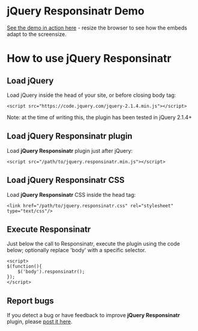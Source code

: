 # jQuery Responsinatr Demo

[See the demo in action here](http://joomlatemplat.es/jquery-responsinatr/) - resize the browser to see how the embeds adapt to the screensize.

# How to use jQuery Responsinatr

## Load jQuery

Load jQuery inside the head of your site, or before closing body tag:

`<script src="https://code.jquery.com/jquery-2.1.4.min.js"></script>`

Note: at the time of writing this, the plugin has been tested in jQuery 2.1.4+

## Load jQuery Responsinatr plugin

Load **jQuery Responsinatr** plugin just after jQuery:

`<script src="/path/to/jquery.responsinatr.min.js"></script>`

## Load jQuery Responsinatr CSS

Load **jQuery Responsinatr** CSS inside the head tag:

`<link href="/path/to/jquery.responsinatr.css" rel="stylesheet" type="text/css"/>`

## Execute Responsinatr

Just below the call to Responsinatr, execute the plugin using the code below; optionally replace 'body' with a specific selector.

```
<script>
$(function(){
    $('body').responsinatr();
});
</script>
```

## Report bugs

If you detect a bug or have feedback to improve **jQuery Responsinatr** plugin, please [post it here](https://github.com/htmgarcia/jquery-responsinatr/issues/).